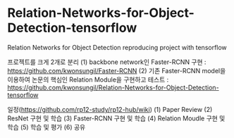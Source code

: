 # Relation-Networks-for-Object-Detection-tensorflow
Relation Networks for Object Detection reproducing project with tensorflow

프로젝트를 크게 2개로 분리
(1) backbone network인 Faster-RCNN 구현
 : https://github.com/kwonsungil/Faster-RCNN
(2) 기존 Faster-RCNN model을 이용하여 논문의 핵심인 Relation Module을 구현하고 테스트
 : https://github.com/kwonsungil/Relation-Networks-for-Object-Detection-tensorflow
 
일정(https://github.com/rp12-study/rp12-hub/wiki)
(1) Paper Review
(2) ResNet 구현 및 학습
(3) Faster-RCNN 구현 및 학습
(4) Relation Moudle 구현 및 학습
(5) 학습 및 평가
(6) 공유

